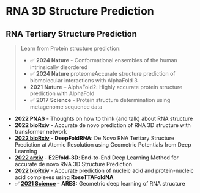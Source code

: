 # RNA 3D Structure Prediction

## RNA Tertiary Structure Prediction

> Learn from Protein structure prediction:
>
> * ✅ **2024 Nature** - Conformational ensembles of the human intrinsically disordered&#x20;
> * ✅ **2024 Nature** proteomeAccurate structure prediction of biomolecular interactions with AlphaFold 3
> * &#x20;**2021** **Nature** – AlphaFold2: Highly accurate protein structure prediction with AlphaFold
> * ✅ **2017** **Science** - Protein structure determination using metagenome sequence data&#x20;

* **2022 PNAS** - Thoughts on how to think (and talk) about RNA structure
* **2022 bioRxiv** - Accurate de novo prediction of RNA 3D structure with transformer network
* [**2022 bioRxiv**](https://www.biorxiv.org/content/10.1101/2022.05.15.491755v1) - **DeepFoldRNA**: De Novo RNA Tertiary Structure Prediction at Atomic Resolution using Geometric Potentials from Deep Learning
* [**2022 arxiv**](https://arxiv.org/abs/2207.01586) - **E2Efold-3D**: End-to-End Deep Learning Method for accurate de novo RNA 3D Structure Prediction
* [**2022 bioRxiv**](https://www.biorxiv.org/content/10.1101/2022.09.09.507333v1) - Accurate prediction of nucleic acid and protein-nucleic acid complexes using **RoseTTAFoldNA**
* ✅ [**2021 Science**](https://www.science.org/doi/10.1126/science.abe5650) - **ARES:** Geometric deep learning of RNA structure
